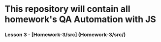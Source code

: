 # This repository will contain all homework's  QA Automation with JS

### Lesson 3 - [Homework-3/src] (Homework-3/src/)

